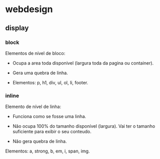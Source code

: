 # webdesign

## display

### block

Elementos de nível de bloco:

- Ocupa a area toda disponivel (largura toda da pagina ou container).

- Gera uma quebra de linha.

- Elementos: p, h1, div, ul, ol, li, footer.

### inline

Elemento de nível de linha:

- Funciona como se fosse uma linha.

- Não ocupa 100% do tamanho disponível (largura). Vai ter o tamanho suficiente para exibir o seu conteudo.

- Não gera quebra de linha.

Elementos: a, strong, b, em, i, span, img.
